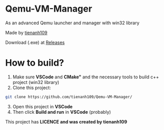 # Qemu-VM-Manager
As an advanced Qemu launcher and manager with win32 library

Made by [tienanh109](https://github.com/tienanh109)

Download (.exe) at [Releases](https://github.com/tienanh109/Qemu-VM-Manager/releases)


# How to build?
1. Make sure **VSCode** and **CMake"** and the necessary tools to build c++ project (win32 library)
2. Clone this project:
```bash
git clone https://github.com/tienanh109/Qemu-VM-Manager/
```
3. Open this project in **VSCode**
4. Then click **Build and run** in **VSCode** (probably)

This project has **LICENCE and was created by tienanh109**
